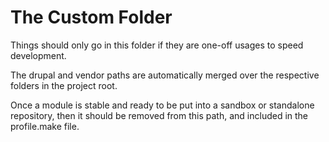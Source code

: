 The Custom Folder
=================

Things should only go in this folder if they are one-off usages to speed development.

The drupal and vendor paths are automatically merged over the respective folders in the project root.

Once a module is stable and ready to be put into a sandbox or standalone repository,
then it should be removed from this path, and included in the profile.make file.